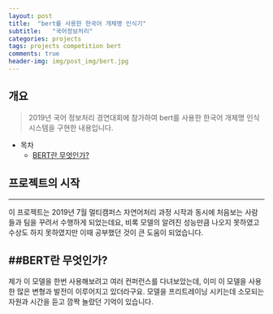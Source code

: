 ```yaml
---
layout: post
title:  "bert를 사용한 한국어 개체명 인식기"
subtitle:   "국어정보처리"
categories: projects
tags: projects competition bert
comments: true
header-img: img/post_img/bert.jpg
---
```


## 개요
> 2019년 국어 정보처리 경연대회에 참가하여 bert를 사용한 한국어 개체명 인식 시스템을 구현한 내용입니다. 

- 목차
	- [BERT란 무엇인가?](#BERT란-무엇인가?) 

## 프로젝트의 시작  
---

이 프로젝트는 2019년 7월 멀티캠퍼스 자연어처리 과정 시작과 동시에 처음보는 사람들과 팀을 꾸려서 수행하게 되었는데요, 비록 모델의 알려진 성능만큼 나오지 못하였고 수상도 하지 못하였지만 이때 공부했던 것이 큰 도움이 되었습니다.  

##BERT란 무엇인가?
---
제가 이 모델을 한번 사용해보려고 여러 컨퍼런스를 다녀보았는데, 이미 이 모델을 사용한  많은 변형과 발전이 이루어지고 있더라구요. 모델을 프리트레이닝 시키는데 소모되는 자원과 시간을 듣고 깜짝 놀랐던 기억이 있습니다. 

